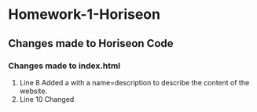 # Homework-1-Horiseon
## Changes made to Horiseon Code
### Changes made to index.html
1. Line 8 Added a <meta> with a name=description to describe the content of the website.
2. Line 10 Changed <title> to company name "Horiseon | Marketing Agency"
3. Line 16-32 Added <nav> to define a set of navigation links.
4. Line 37 Changed class name from "search-engine-optimization" to "services" to shorten the name.
5. Line 37 Added id="search-engine-optimization" to fix navigation link.
6. Line 45 Changed class name from "online-reputation-management" to "services" to shorten the name.
7. Line 53 Changed class name from "social-media-marketing" to "services" to shorten the name.
8. Line 38 Added alt="search-engine-optimization-image" to search engine optimization image.
9. Line 46 Added alt="online-reputation-management-image" to online-reputation management image.
10. Line 54 Added alt="social-media-marketing-image" to search social media marketing image.
11. Line 38, 54 Changed class name from "float-left" to "service-image-left" to better define the class.
12. Line 46 Changed class name from "float-right" to "service-image-right" to better define the class.
13. Line 62 Changed class name from "benefits" to "benefits-container" to better define the class.
14. Line 64, 71, 78 Changed class name from "benefits-x" to "benefits" to consolidate styles.
15. Line 66 added alt="Lead-Generation-Image" to enhance accessibility.
16. Line 73 added alt="Brand-Awareness-Image" to enhance accessibility.
17. Line 80 added alt="Cost-Management-Image" to enhance accessibility.
18. Added Semantic Elements in place of div

### Changes made to style.css
1. Line 9 Added font-size 16px and removed <p> style to consolidate code.
2. Line 39-43 Removed .header div ul; added list-style:none to .header div ul li to consolidate code.
3. Line 89-92 Consolidated .benefit-brand, .benefit-cost, and .benefit lead to .benefits to consolidate code.
4. Line 94-97 Consolidated .benefit-brand h3, .benefit-cost h3, and .benefit-lead h3 to .benefits h3 to consolidate code.
5. Line 99-103 Consolidated .benefit-brand img, .benefit-cost img, and .benefit-lead img to .benefits img to consolidate code.
6.  Line 107-114 Consolidated .search-engine-optimization, .online-reputation-management, .social-media-marketing to .services to consolidate code.
7. Line 116-118 Consolidated .search-engine-optimization img, .online-reputation-management img, .social-media-marketing img to .services img to consolidate code.
8. Line 118 Added width: 400px; to better match the demo image.
9. Line 120-123 Consolidated .search-engine-optimization h2, .online-reputation-management h2, .social-media-marketing h2 to .services h2 to consolidate code.
10. Updated some CSS

![Screenshot] (images/vscode.png.jpg)